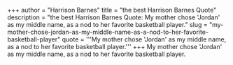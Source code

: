 +++
author = "Harrison Barnes"
title = "the best Harrison Barnes Quote"
description = "the best Harrison Barnes Quote: My mother chose 'Jordan' as my middle name, as a nod to her favorite basketball player."
slug = "my-mother-chose-jordan-as-my-middle-name-as-a-nod-to-her-favorite-basketball-player"
quote = '''My mother chose 'Jordan' as my middle name, as a nod to her favorite basketball player.'''
+++
My mother chose 'Jordan' as my middle name, as a nod to her favorite basketball player.
